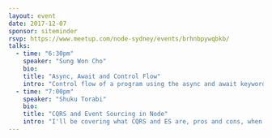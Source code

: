 ```yaml
---
layout: event
date: 2017-12-07
sponsor: siteminder
rsvp: https://www.meetup.com/node-sydney/events/brhnbpywqbkb/
talks:
  - time: "6:30pm"
    speaker: "Sung Won Cho"
    bio:
    title: "Async, Await and Control Flow"
    intro: "Control flow of a program using the async and await keywords in terms of concurrency and their usage inside callbacks."
  - time: "7:00pm"
    speaker: "Shuku Torabi"
    bio:
    title: "CQRS and Event Sourcing in Node"
    intro: "I'll be covering what CQRS and ES are, pros and cons, when to use them and when not. Then I'll go through a simple demo app to show how to use the two architectural paradigms for developing applications in Node. The demo app is written in Typescript with Socket Level Messaging (Zeromq) and Mongodb storage."
---
```

